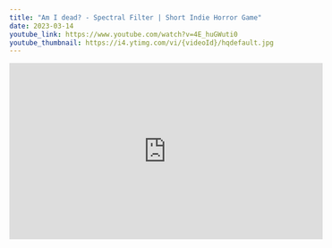 ```yaml
---
title: "Am I dead? - Spectral Filter | Short Indie Horror Game"
date: 2023-03-14
youtube_link: https://www.youtube.com/watch?v=4E_huGWuti0
youtube_thumbnail: https://i4.ytimg.com/vi/{videoId}/hqdefault.jpg
---
```

<iframe width="560" height="315" src="https://www.youtube.com/embed/4E_huGWuti0" title="Am I dead? - Spectral Filter | Short Indie Horror Game" frameborder="0" allow="accelerometer; autoplay; clipboard-write; encrypted-media; gyroscope; picture-in-picture; web-share" allowfullscreen></iframe>
